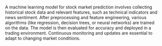 A machine learning model for stock market prediction involves collecting historical stock data and relevant features, such as technical indicators and news sentiment.
After preprocessing and feature engineering, various algorithms (like regression, decision trees, or neural networks) are trained on the data.
The model is then evaluated for accuracy and deployed in a trading environment. 
Continuous monitoring and updates are essential to adapt to changing market conditions.
